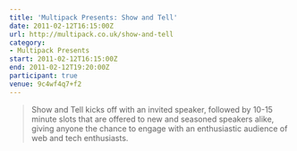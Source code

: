 ```yaml
---
title: 'Multipack Presents: Show and Tell'
date: 2011-02-12T16:15:00Z
url: http://multipack.co.uk/show-and-tell
category:
- Multipack Presents
start: 2011-02-12T16:15:00Z
end: 2011-02-12T19:20:00Z
participant: true
venue: 9c4wf4q7+f2
---
```

> Show and Tell kicks off with an invited speaker, followed by 10-15 minute slots that are offered to new and seasoned speakers alike, giving anyone the chance to engage with an enthusiastic audience of web and tech enthusiasts.
